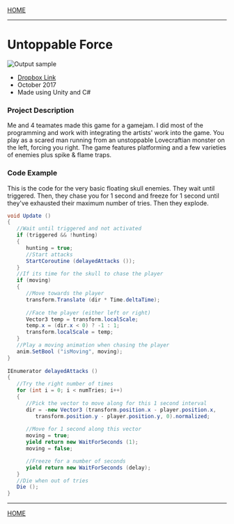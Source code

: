 [HOME](https://avijr.com)

---

# Untoppable Force

![Output sample](https://github.com/Polaros/AVI/raw/master/gifs/unstoppable_force.gif)

- [Dropbox Link](https://www.dropbox.com/s/ek98qgnpva1nrzj/UnstoppableForce.app.zip?dl=0)
- October 2017
- Made using Unity and C#

### Project Description
Me and 4 teamates made this game for a gamejam. I did most of the programming and work with integrating the artists' work into the game. You play as a scared man running from an unstoppable Lovecraftian monster on the left, forcing you right. The game features platforming and a few varieties of enemies plus spike & flame traps.

### Code Example
This is the code for the very basic floating skull enemies. They wait until triggered. Then, they chase you for 1 second and freeze for 1 second until they've exhausted their maximum number of tries. Then they explode.
```c#
void Update ()
{
   //Wait until triggered and not activated
   if (triggered && !hunting)
   {
      hunting = true;
      //Start attacks
      StartCoroutine (delayedAttacks ());
   }
   //If its time for the skull to chase the player
   if (moving)
   {
      //Move towards the player
      transform.Translate (dir * Time.deltaTime);
      
      //Face the player (either left or right)
      Vector3 temp = transform.localScale;
      temp.x = (dir.x < 0) ? -1 : 1;
      transform.localScale = temp;
   }
   //Play a moving animation when chasing the player
   anim.SetBool ("isMoving", moving);
}
   
IEnumerator delayedAttacks ()
{
   //Try the right number of times
   for (int i = 0; i < numTries; i++)
   {
      //Pick the vector to move along for this 1 second interval
      dir = -new Vector3 (transform.position.x - player.position.x, 
         transform.position.y - player.position.y, 0).normalized;
	 
      //Move for 1 second along this vector
      moving = true;
      yield return new WaitForSeconds (1);
      moving = false;

      //Freeze for a number of seconds
      yield return new WaitForSeconds (delay);
   }
   //Die when out of tries
   Die ();
}
```

---

[HOME](https://avijr.com)
